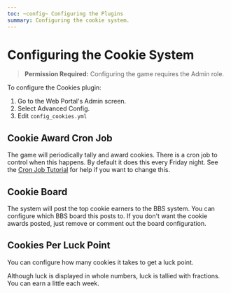 ```yaml
---
toc: ~config~ Configuring the Plugins
summary: Configuring the cookie system.
---
```

# Configuring the Cookie System

> **Permission Required:** Configuring the game requires the Admin role.

To configure the Cookies plugin:

1. Go to the Web Portal's Admin screen.  
2. Select Advanced Config.
3. Edit `config_cookies.yml`


## Cookie Award Cron Job

The game will periodically tally and award cookies.  There is a cron job to control when this happens.  By default it does this every Friday night.  See the [Cron Job Tutorial](http://www.aresmush.com/tutorials/code/configuring-cron) for help if you want to change this.

## Cookie Board

The system will post the top cookie earners to the BBS system.  You can configure which BBS board this posts to.  If you don't want the cookie awards posted, just remove or comment out the board configuration.

## Cookies Per Luck Point

You can configure how many cookies it takes to get a luck point.

Although luck is displayed in whole numbers, luck is tallied with fractions.  You can earn a little each week.